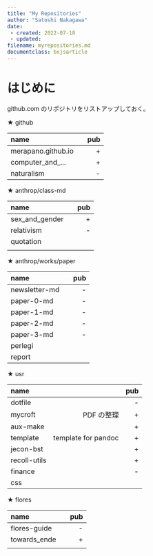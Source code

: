 ```yaml
---
title: "My Repositories"
author: "Satoshi Nakagawa"
date:
 - created: 2022-07-18
 - updated: 
filename: myrepositories.md
documentclass: bxjsarticle
---
```


# はじめに

github.com のリポジトリをリストアップしておく。

★ github

| name               |   | pub |
|:-------------------|--:|----:|
| merapano.github.io |   |  +  |
| computer_and_...   |   |  +  |
| naturalism         |   |  -  |


★ anthrop/class-md

| name           |   | pub |
|:---------------|--:|----:|
| sex_and_gender |   |   + |
| relativism     |   |   - |
| quotation      |   |     |
|                |   |     |

★ anthrop/works/paper

| name          |   | pub |
|:--------------|--:|----:|
| newsletter-md |   |   - |
| paper-0-md    |   |   - |
| paper-1-md    |   |   - |
| paper-2-md    |   |   - |
| paper-3-md    |   |   - |
| perlegi       |   |     |
| report        |   |     |

★ usr

| name         |                     | pub |
|:-------------|--------------------:|----:|
| dotfile      |                     |   - |
| mycroft      |          PDF の整理 |   + |
| aux-make     |                     |   + |
| template     | template for pandoc |   + |
| jecon-bst    |                     |   + |
| recoll-utils |                     |   + |
| finance      |                     |   - |
| css          |                     |     |

★ flores

| name         |   | pub |
|:-------------|--:|----:|
| flores-guide |   |   - |
| towards_ende |   |   + |
|              |   |     |
